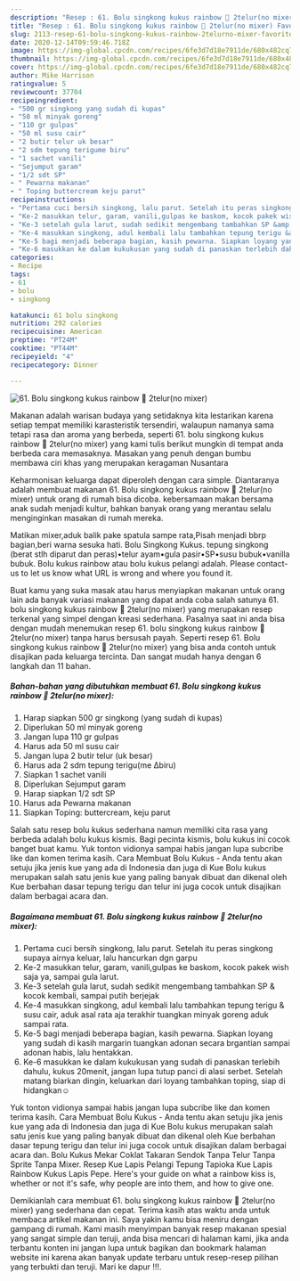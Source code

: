 ```yaml
---
description: "Resep : 61. Bolu singkong kukus rainbow 🌈 2telur(no mixer) Favorite"
title: "Resep : 61. Bolu singkong kukus rainbow 🌈 2telur(no mixer) Favorite"
slug: 2113-resep-61-bolu-singkong-kukus-rainbow-2telurno-mixer-favorite
date: 2020-12-14T09:59:46.718Z
image: https://img-global.cpcdn.com/recipes/6fe3d7d18e7911de/680x482cq70/61-bolu-singkong-kukus-rainbow-🌈-2telurno-mixer-foto-resep-utama.jpg
thumbnail: https://img-global.cpcdn.com/recipes/6fe3d7d18e7911de/680x482cq70/61-bolu-singkong-kukus-rainbow-🌈-2telurno-mixer-foto-resep-utama.jpg
cover: https://img-global.cpcdn.com/recipes/6fe3d7d18e7911de/680x482cq70/61-bolu-singkong-kukus-rainbow-🌈-2telurno-mixer-foto-resep-utama.jpg
author: Mike Harrison
ratingvalue: 5
reviewcount: 37704
recipeingredient:
- "500 gr singkong yang sudah di kupas"
- "50 ml minyak goreng"
- "110 gr gulpas"
- "50 ml susu cair"
- "2 butir telur uk besar"
- "2 sdm tepung terigume biru"
- "1 sachet vanili"
- "Sejumput garam"
- "1/2 sdt SP"
- " Pewarna makanan"
- " Toping buttercream keju parut"
recipeinstructions:
- "Pertama cuci bersih singkong, lalu parut. Setelah itu peras singkong supaya airnya keluar, lalu hancurkan dgn garpu"
- "Ke-2 masukkan telur, garam, vanili,gulpas ke baskom, kocok pakek wish saja ya, sampai gula larut."
- "Ke-3 setelah gula larut, sudah sedikit mengembang tambahkan SP &amp; kocok kembali, sampai putih berjejak"
- "Ke-4 masukkan singkong, adul kembali lalu tambahkan tepung terigu &amp; susu cair, aduk asal rata aja terakhir tuangkan minyak goreng aduk sampai rata."
- "Ke-5 bagi menjadi beberapa bagian, kasih pewarna. Siapkan loyang yang sudah di kasih margarin tuangkan adonan secara brgantian sampai adonan habis, lalu hentakkan."
- "Ke-6 masukkan ke dalam kukukusan yang sudah di panaskan terlebih dahulu, kukus 20menit, jangan lupa tutup panci di alasi serbet. Setelah matang biarkan dingin, keluarkan dari loyang tambahkan toping, siap di hidangkan☺"
categories:
- Recipe
tags:
- 61
- bolu
- singkong

katakunci: 61 bolu singkong 
nutrition: 292 calories
recipecuisine: American
preptime: "PT24M"
cooktime: "PT44M"
recipeyield: "4"
recipecategory: Dinner

---
```



![61. Bolu singkong kukus rainbow 🌈 2telur(no mixer)](https://img-global.cpcdn.com/recipes/6fe3d7d18e7911de/680x482cq70/61-bolu-singkong-kukus-rainbow-🌈-2telurno-mixer-foto-resep-utama.jpg)

Makanan adalah warisan budaya yang setidaknya kita lestarikan karena setiap tempat memiliki karasteristik tersendiri, walaupun namanya sama tetapi rasa dan aroma yang berbeda, seperti 61. bolu singkong kukus rainbow 🌈 2telur(no mixer) yang kami tulis berikut mungkin di tempat anda berbeda cara memasaknya. Masakan yang penuh dengan bumbu membawa ciri khas yang merupakan keragaman Nusantara

Keharmonisan keluarga dapat diperoleh dengan cara simple. Diantaranya adalah membuat makanan 61. Bolu singkong kukus rainbow 🌈 2telur(no mixer) untuk orang di rumah bisa dicoba. kebersamaan makan bersama anak sudah menjadi kultur, bahkan banyak orang yang merantau selalu menginginkan masakan di rumah mereka.

Matikan mixer,aduk balik pake spatula sampe rata,Pisah menjadi bbrp bagian,beri warna sesuka hati. Bolu Singkong Kukus. tepung singkong (berat stlh diparut dan peras)•telur ayam•gula pasir•SP•susu bubuk•vanilla bubuk. Bolu kukus rainbow atau bolu kukus pelangi adalah. Please contact-us to let us know what URL is wrong and where you found it.

Buat kamu yang suka masak atau harus menyiapkan makanan untuk orang lain ada banyak variasi makanan yang dapat anda coba salah satunya 61. bolu singkong kukus rainbow 🌈 2telur(no mixer) yang merupakan resep terkenal yang simpel dengan kreasi sederhana. Pasalnya saat ini anda bisa dengan mudah menemukan resep 61. bolu singkong kukus rainbow 🌈 2telur(no mixer) tanpa harus bersusah payah.
Seperti resep 61. Bolu singkong kukus rainbow 🌈 2telur(no mixer) yang bisa anda contoh untuk disajikan pada keluarga tercinta. Dan sangat mudah hanya dengan 6 langkah dan 11 bahan.


<!--inarticleads1-->

##### Bahan-bahan yang dibutuhkan membuat 61. Bolu singkong kukus rainbow 🌈 2telur(no mixer):

1. Harap siapkan 500 gr singkong (yang sudah di kupas)
1. Diperlukan 50 ml minyak goreng
1. Jangan lupa 110 gr gulpas
1. Harus ada 50 ml susu cair
1. Jangan lupa 2 butir telur (uk besar)
1. Harus ada 2 sdm tepung terigu(me ∆biru)
1. Siapkan 1 sachet vanili
1. Diperlukan Sejumput garam
1. Harap siapkan 1/2 sdt SP
1. Harus ada  Pewarna makanan
1. Siapkan  Toping: buttercream, keju parut


Salah satu resep bolu kukus sederhana namun memiliki cita rasa yang berbeda adalah bolu kukus kismis. Bagi pecinta kismis, bolu kukus ini cocok banget buat kamu. Yuk tonton vidionya sampai habis jangan lupa subcribe like dan komen terima kasih. Cara Membuat Bolu Kukus - Anda tentu akan setuju jika jenis kue yang ada di Indonesia dan juga di Kue Bolu kukus merupakan salah satu jenis kue yang paling banyak dibuat dan dikenal oleh Kue berbahan dasar tepung terigu dan telur ini juga cocok untuk disajikan dalam berbagai acara dan. 

<!--inarticleads2-->

##### Bagaimana membuat  61. Bolu singkong kukus rainbow 🌈 2telur(no mixer):

1. Pertama cuci bersih singkong, lalu parut. Setelah itu peras singkong supaya airnya keluar, lalu hancurkan dgn garpu
1. Ke-2 masukkan telur, garam, vanili,gulpas ke baskom, kocok pakek wish saja ya, sampai gula larut.
1. Ke-3 setelah gula larut, sudah sedikit mengembang tambahkan SP &amp; kocok kembali, sampai putih berjejak
1. Ke-4 masukkan singkong, adul kembali lalu tambahkan tepung terigu &amp; susu cair, aduk asal rata aja terakhir tuangkan minyak goreng aduk sampai rata.
1. Ke-5 bagi menjadi beberapa bagian, kasih pewarna. Siapkan loyang yang sudah di kasih margarin tuangkan adonan secara brgantian sampai adonan habis, lalu hentakkan.
1. Ke-6 masukkan ke dalam kukukusan yang sudah di panaskan terlebih dahulu, kukus 20menit, jangan lupa tutup panci di alasi serbet. Setelah matang biarkan dingin, keluarkan dari loyang tambahkan toping, siap di hidangkan☺


Yuk tonton vidionya sampai habis jangan lupa subcribe like dan komen terima kasih. Cara Membuat Bolu Kukus - Anda tentu akan setuju jika jenis kue yang ada di Indonesia dan juga di Kue Bolu kukus merupakan salah satu jenis kue yang paling banyak dibuat dan dikenal oleh Kue berbahan dasar tepung terigu dan telur ini juga cocok untuk disajikan dalam berbagai acara dan. Bolu Kukus Mekar Coklat Takaran Sendok Tanpa Telur Tanpa Sprite Tanpa Mixer. Resep Kue Lapis Pelangi Tepung Tapioka Kue Lapis Rainbow Kukus Lapis Pepe. Here&#39;s your guide on what a rainbow kiss is, whether or not it&#39;s safe, why people are into them, and how to give one. 

Demikianlah cara membuat 61. bolu singkong kukus rainbow 🌈 2telur(no mixer) yang sederhana dan cepat. Terima kasih atas waktu anda untuk membaca artikel makanan ini. Saya yakin kamu bisa meniru dengan gampang di rumah. Kami masih menyimpan banyak resep makanan spesial yang sangat simple dan teruji, anda bisa mencari di halaman kami, jika anda terbantu konten ini jangan lupa untuk bagikan dan bookmark halaman website ini karena akan banyak update terbaru untuk resep-resep pilihan yang terbukti dan teruji. Mari ke dapur !!!. 
